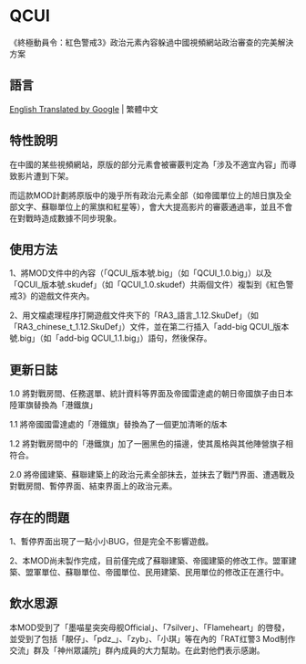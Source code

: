 # QCUI

《終極動員令：紅色警戒3》政治元素內容躲過中國視頻網站政治審查的完美解決方案

## 語言

[English Translated by Google](./READMES/README.eng.md) | 繁體中文

## 特性說明

在中國的某些視頻網站，原版的部分元素會被審覈判定為「涉及不適宜內容」而導致影片遭到下架。

而這款MOD計劃將原版中的幾乎所有政治元素全部（如帝國單位上的旭日旗及全部文字、蘇聯單位上的黨旗和紅星等），會大大提高影片的審覈通過率，並且不會在對戰時造成數據不同步現象。

## 使用方法

1、將MOD文件中的內容（「QCUI_版本號.big」（如「QCUI_1.0.big」）以及「QCUI_版本號.skudef」（如「QCUI_1.0.skudef）共兩個文件）複製到《紅色警戒3》的遊戲文件夾內。

2、用文檔處理程序打開遊戲文件夾下的「RA3_語言_1.12.SkuDef」（如「RA3_chinese_t_1.12.SkuDef」）文件，並在第二行插入「add-big QCUI_版本號.big」（如「add-big QCUI_1.1.big」）語句，然後保存。

## 更新日誌

1.0 將對戰房間、任務選單、統計資料等界面及帝國雷達處的朝日帝國旗子由日本陸軍旗替換為「港鐵旗」

1.1 將帝國國雷達處的「港鐵旗」替換為了一個更加清晰的版本

1.2 將對戰房間中的「港鐵旗」加了一圈黑色的描邊，使其風格與其他陣營旗子相符合。

2.0 將帝國建築、蘇聯建築上的政治元素全部抹去，並抹去了戰鬥界面、遭遇戰及對戰房間、暫停界面、結束界面上的政治元素。

## 存在的問題

1、暫停界面出現了一點小小BUG，但是完全不影響遊戲。

2、本MOD尚未製作完成，目前僅完成了蘇聯建築、帝國建築的修改工作。盟軍建築、盟軍單位、蘇聯單位、帝國單位、民用建築、民用單位的修改正在進行中。

## 飲水思源

本MOD受到了「墨喵星突突母舰Official」、「7silver」、「Flameheart」的啓發，並受到了包括「靚仔」、「pdz_」、「zyb」、「小琪」等在內的「RAT红警3 Mod制作交流」群及「神州眾議院」群內成員的大力幫助。在此對他們表示感謝。
